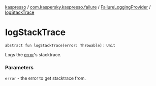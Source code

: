 [kaspresso](../../index.md) / [com.kaspersky.kaspresso.failure](../index.md) / [FailureLoggingProvider](index.md) / [logStackTrace](./log-stack-trace.md)

# logStackTrace

`abstract fun logStackTrace(error: Throwable): Unit`

Logs the [error](log-stack-trace.md#com.kaspersky.kaspresso.failure.FailureLoggingProvider$logStackTrace(kotlin.Throwable)/error)'s stacktrace.

### Parameters

`error` - the error to get stacktrace from.